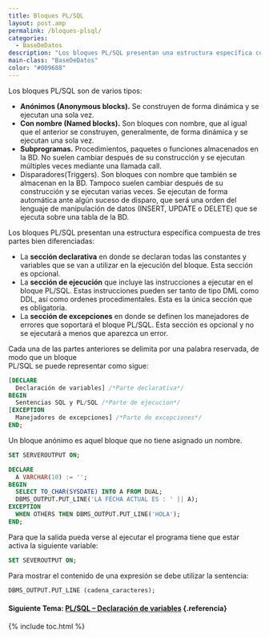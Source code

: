 ```yaml
---
title: Bloques PL/SQL
layout: post.amp
permalink: /bloques-plsql/
categories:
  - BaseDeDatos
description: "Los bloques PL/SQL presentan una estructura específica compuesta de tres partes bien diferenciadas"
main-class: "BaseDeDatos"
color: "#009688"
---
```


Los bloques PL/SQL son de varios tipos:

  * **Anónimos (Anonymous blocks).** Se construyen de forma dinámica y se ejecutan una sola vez.
  * **Con nombre (Named blocks).** Son bloques con nombre, que al igual que el anterior se construyen, generalmente, de forma dinámica y se ejecutan una sola vez.
  * **Subprogramas.** Procedimientos, paquetes o funciones almacenados en la BD. No suelen cambiar después de su construcción y se ejecutan múltiples veces mediante una llamada call.
  * Disparadores(Triggers). Son bloques con nombre que también se almacenan en la BD. Tampoco suelen cambiar después de su construcción y se ejecutan varias veces. Se ejecutan de forma automática ante algún suceso de disparo, que será una orden del lenguaje de manipulación de datos (INSERT, UPDATE o DELETE) que se ejecuta sobre una tabla de la BD.


<!--ad-->


Los bloques PL/SQL presentan una estructura específica compuesta de tres partes bien diferenciadas:

  * La **sección declarativa** en donde se declaran todas las constantes y variables que se van a utilizar en la ejecución del bloque. Esta sección es opcional.
  * La **sección de ejecución** que incluye las instrucciones a ejecutar en el bloque PL/SQL. Estas instrucciones pueden ser tanto de tipo DML como DDL, así como ordenes procedimentales. Esta es la única sección que es obligatoria.
  * La **sección de excepciones** en donde se definen los manejadores de errores que soportará el bloque PL/SQL. Esta sección es opcional y no se ejecutará a menos que aparezca un error.

Cada una de las partes anteriores se delimita por una palabra reservada, de modo que un bloque  
PL/SQL se puede representar como sigue:

```sql
[DECLARE
  Declaración de variables] /*Parte declarativa*/
BEGIN
  Sentencias SQL y PL/SQL /*Parte de ejecucion*/
[EXCEPTION
  Manejadores de excepciones] /*Parte de excepciones*/
END;


```

Un bloque anónimo es aquel bloque que no tiene asignado un nombre.

```sql
SET SERVEROUTPUT ON;

DECLARE
  A VARCHAR(10) := '';
BEGIN
  SELECT TO_CHAR(SYSDATE) INTO A FROM DUAL;
  DBMS_OUTPUT.PUT_LINE('LA FECHA ACTUAL ES : ' || A);
EXCEPTION
  WHEN OTHERS THEN DBMS_OUTPUT.PUT_LINE('HOLA');
END;

```

Para que la salida pueda verse al ejecutar el programa tiene que estar activa la siguiente variable:

```sql
SET SEVEROUTPUT ON;
```

Para mostrar el contenido de una expresión se debe utilizar la sentencia:

```sql
DBMS_OUTPUT.PUT_LINE (cadena_caracteres);
```

#### Siguiente Tema: [PL/SQL &#8211; Declaración de variables][1] {.referencia}



 [1]: https://elbauldelprogramador.com/plsql-declaracion-de-variables/

{% include toc.html %}
